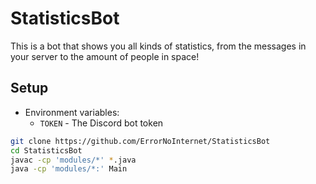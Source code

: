 # StatisticsBot
This is a bot that shows you all kinds of statistics, from the messages in your server to the amount of people in space!

## Setup
- Environment variables:
	- `TOKEN` - The Discord bot token

```sh
git clone https://github.com/ErrorNoInternet/StatisticsBot
cd StatisticsBot
javac -cp 'modules/*' *.java
java -cp 'modules/*:' Main
```


